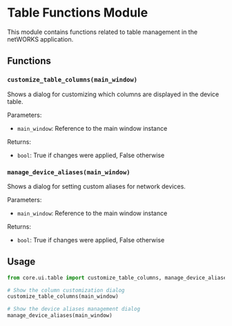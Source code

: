 # Table Functions Module

This module contains functions related to table management in the netWORKS application.

## Functions

### `customize_table_columns(main_window)`

Shows a dialog for customizing which columns are displayed in the device table.

Parameters:
- `main_window`: Reference to the main window instance

Returns:
- `bool`: True if changes were applied, False otherwise

### `manage_device_aliases(main_window)`

Shows a dialog for setting custom aliases for network devices.

Parameters:
- `main_window`: Reference to the main window instance

Returns:
- `bool`: True if changes were applied, False otherwise

## Usage

```python
from core.ui.table import customize_table_columns, manage_device_aliases

# Show the column customization dialog
customize_table_columns(main_window)

# Show the device aliases management dialog
manage_device_aliases(main_window)
``` 